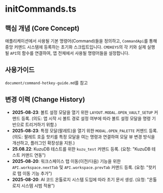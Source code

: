# initCommands.ts

## 핵심 개념 (Core Concept)
애플리케이션에서 사용될 기본 명령어(Command)들을 정의하고, `CommandApi`를 통해 중앙 커맨드 시스템에 등록하는 초기화 스크립트입니다. `CMDKEYS`의 각 키와 실제 실행될 `API`의 함수를 연결하여, 앱 전체에서 사용될 명령어들을 설정합니다.

## 사용가이드
`document/command-hotkey-guide.md`를 참고

## 변경 이력 (Change History)
- **2025-08-23**: 볼트 설정 모달을 열기 위한 `LAYOUT.MODAL.OPEN_VAULT_SETUP` 커맨드 등록. (의도: 앱 시작 시 볼트 경로 설정 여부에 따라 볼트 설정 모달을 명령 기반으로 트리거하기 위함.)
- **2025-08-23**: 특정 모달(팔레트)을 열기 위한 `MODAL.OPEN_PALETTE` 커맨드 등록. (의도: 팔레트 호출 핫키를 특정 모달을 여는 명령과 연결하여 모달 뷰 변경 방식을 개선하고, 플러그인 확장성을 지원.)
- **25.08.22**: KuzuDB 테스트를 위한 `kuzu_test` 커맨드 등록. (요청: "KuzuDB 테스트 커맨드 연동")
- **2025-08-20**: 워크스페이스 탭 이동(이전/다음) 기능을 위한 `API.workspace.nextTab` 및 `API.workspace.prevTab` 커맨드 등록. (요청: "핫키로 탭 이동 기능 추가")
- **2025-08-20**: AI 코드 온톨로지 시스템 도입에 따라 초기 문서 생성. (요청: "온톨로지 시스템 시범 적용")

